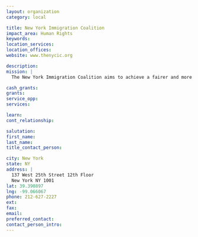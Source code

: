 ```yaml
---
layout: organization
category: local

title: New York Immigration Coalition
impact_area: Human Rights
keywords: 
location_services: 
location_offices: 
website: www.thenycic.org

description: 
mission: |
  The New York Immigration Coalition aims to achieve a fairer and more just society that values the contributions of immigrants and extends opportunity to all. The NYIC promotes immigrants’ full civic participation, fosters their leadership, and provides a unified voice and a vehicle for collective action for New York’s diverse immigrant communities.

cash_grants: 
grants: 
service_opp: 
services: 

learn: 
cont_relationship: 

salutation: 
first_name: 
last_name: 
title_contact_person: 

city: New York
state: NY
address: |
  137 West 25th Street 12th Floor  
  New York NY 1001
lat: 39.390897
lng: -99.066067
phone: 212-627-2227
ext: 
fax: 
email: 
preferred_contact: 
contact_person_intro: 
---
```


